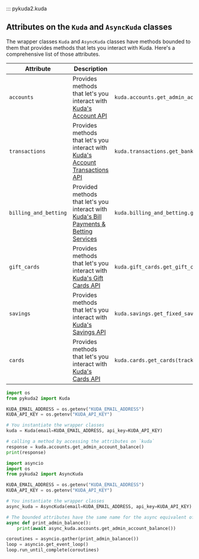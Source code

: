 ::: pykuda2.kuda

## Attributes on the `Kuda` and  `AsyncKuda` classes
The wrapper classes `Kuda` and `AsyncKuda` classes have methods bounded to them that provides methods that lets you
interact with Kuda. Here's a comprehensive list of those attributes.


| Attribute             | Description                                                                                                                                                                       | Example                                          |
|-----------------------|-----------------------------------------------------------------------------------------------------------------------------------------------------------------------------------|--------------------------------------------------|
| `accounts`            | Provides methods that let's you interact with [Kuda's Account API](https://kuda.notion.site/Accounts-c5069c45cb414ddfa4be40fdbce3977c)                                            | `kuda.accounts.get_admin_account_balance()`      |
| `transactions`        | Provides methods that let's you interact with [Kuda's Account Transactions API](https://kuda.notion.site/Account-Transactions-80fb16f4aca843a1a63bba835123f3a6)                   | `kuda.transactions.get_banks()`                  |
| `billing_and_betting` | Provided methods that let's you interact with [Kuda's Bill Payments & Betting Services](https://kuda.notion.site/Bill-Payments-Betting-Services-cd1008366ab2477bb8fa36350a1e2945) | `kuda.billing_and_betting.get_purchased_bills()` |
| `gift_cards`          | Provides methods that let's you interact with [Kuda's Gift Cards API](https://kuda.notion.site/Gift-Cards-9eaeccd55bbf41d1bb309b97123e7af9)                                       | `kuda.gift_cards.get_gift_cards()`                                   |
| `savings`             | Provides methods that let's you interact with [Kuda's Savings API](https://kuda.notion.site/Kuda-Savings-881f221fa3ba4fef998278e8cf2c56f9)                                        | `kuda.savings.get_fixed_savings_account(tracking_reference="12343443435")` |
| `cards`               | Provides methods that let's you interact with [Kuda's Cards API](https://kuda.notion.site/Kuda-Cards-9c17c1ab4ae14d1bb2aaee40f56e3d56)                                            | `kuda.cards.get_cards(tracking_reference="24232244")`                             |

```py title="Using a class attribute on the Kuda class to interact with Kuda"
import os
from pykuda2 import Kuda

KUDA_EMAIL_ADDRESS = os.getenv("KUDA_EMAIL_ADDRESS")
KUDA_API_KEY = os.getenv("KUDA_API_KEY")

# You instantiate the wrapper classes
kuda = Kuda(email=KUDA_EMAIL_ADDRESS, api_key=KUDA_API_KEY)

# calling a method by accessing the attributes on `kuda`
response = kuda.accounts.get_admin_account_balance()
print(response)
```

```py title="What the async equivalent might look like"
import asyncio
import os
from pykuda2 import AsyncKuda

KUDA_EMAIL_ADDRESS = os.getenv("KUDA_EMAIL_ADDRESS")
KUDA_API_KEY = os.getenv("KUDA_API_KEY")

# You instantiate the wrapper classes
async_kuda = AsyncKuda(email=KUDA_EMAIL_ADDRESS, api_key=KUDA_API_KEY)

# The bounded attributes have the same name for the async equivalent of the `Kuda` wrapper
async def print_admin_balance():
    print(await async_kuda.accounts.get_admin_account_balance())

coroutines = asyncio.gather(print_admin_balance())
loop = asyncio.get_event_loop()
loop.run_until_complete(coroutines)
```